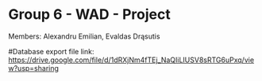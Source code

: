 # Group 6 - WAD - Project
Members: Alexandru Emilian, Evaldas Drąsutis

#Database export file link:
https://drive.google.com/file/d/1dRXjNm4fTEj_NaQIiLIUSV8sRTG6uPxq/view?usp=sharing